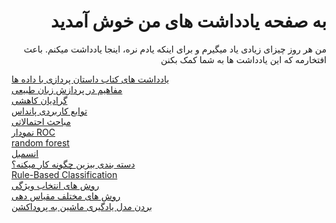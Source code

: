 <h1 dir='rtl'>به صفحه یادداشت های من خوش آمدید </h1>

<p dir='rtl'>
  من هر روز چیزای زیادی یاد میگیرم و برای اینکه یادم نره، اینجا یادداشت میکنم. باعث افتخارمه که این یادداشت ها به شما کمک بکنن
 </p>

[یادداشت های کتاب داستان پردازی با داده ها](story_telling.md)<br>
[مفاهیم در پردازش زبان طبیعی](NLP.md)<br>
[گرادیان کاهشی](gradient_descent.md)<br>
[توابع کاربردی پانداس](pandas_functions.md)<br>
[مباحث احتمالاتی](statistics.md)<br>
[نمودار ROC](auc_roc.md)<br>
[random forest](random_forest.md)<br>
[انسمبل](ensemble.md)<br>
[دسته بندی بیزین چگونه کار میکنه؟](bayesian.md)<br>
[Rule-Based Classification](rule_based_classification.md)<br>
[روش های انتخاب ویژگی](feature_selection.md)<br>
[روش های مختلف مقیاس دهی](scaling.md)<br>
[بردن مدل یادگیری ماشین به پروداکشن](ML_production.md)